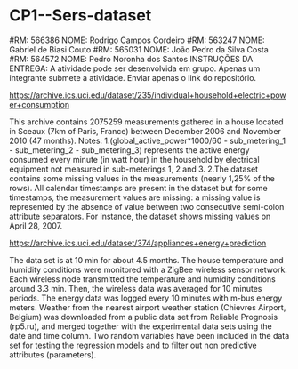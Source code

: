 # CP1--Sers-dataset
#RM: 566386 NOME: Rodrigo Campos Cordeiro
#RM: 563247 NOME: Gabriel de Biasi Couto
#RM: 565031 NOME: João Pedro da Silva Costa
#RM: 564572 NOME: Pedro Noronha dos Santos
INSTRUÇÕES DA ENTREGA:
A atividade pode ser desenvolvida em grupo.
Apenas um integrante submete a atividade.
Enviar apenas o link do repositório.



https://archive.ics.uci.edu/dataset/235/individual+household+electric+power+consumption

This archive contains 2075259 measurements gathered in a house located in Sceaux (7km of Paris, France) between December 2006 and November 2010 (47 months).
Notes: 
1.(global_active_power*1000/60 - sub_metering_1 - sub_metering_2 - sub_metering_3) represents the active energy consumed every minute (in watt hour) in the household by electrical equipment not measured in sub-meterings 1, 2 and 3.
2.The dataset contains some missing values in the measurements (nearly 1,25% of the rows). All calendar timestamps are present in the dataset but for some timestamps, the measurement values are missing: a missing value is represented by the absence of value between two consecutive semi-colon attribute separators. For instance, the dataset shows missing values on April 28, 2007.


https://archive.ics.uci.edu/dataset/374/appliances+energy+prediction

The data set is at 10 min for about 4.5 months. The house temperature and humidity conditions were monitored with a ZigBee wireless sensor network. Each wireless node transmitted the temperature and humidity conditions around 3.3 min. Then, the wireless data was averaged for 10 minutes periods. The energy data was logged every 10 minutes with m-bus energy meters. Weather from the nearest airport weather station (Chievres Airport, Belgium) was downloaded from a public data set from Reliable Prognosis (rp5.ru), and merged together with the experimental data sets using the date and time column. Two random variables have been included in the data set for testing the regression models and to filter out non predictive attributes (parameters).
